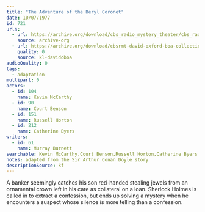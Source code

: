```yaml
---
title: "The Adventure of the Beryl Coronet"
date: 10/07/1977
id: 721
urls: 
  - url: https://archive.org/download/cbs_radio_mystery_theater/cbs_radio_mystery_theater-0701-0750.zip/cbs_radio_mystery_theater-0701-0750%2Fcbsrmt_0721_the_adventure_of_the_beryl_coronet.mp3
    source: archive-org
  - url: https://archive.org/download/cbsrmt-david-oxford-boa-collection/CBSRMT-771007-0721-The-Adventure-of-the-Beryl-Coronet-(128-48)_WBBM-JE-{BoA}.mp3
    quality: 0
    source: kl-davidoboa
audioQuality: 0
tags: 
  - adaptation
multipart: 0
actors:  
  - id: 104
    name: Kevin McCarthy  
  - id: 90
    name: Court Benson  
  - id: 151
    name: Russell Horton  
  - id: 212
    name: Catherine Byers
writers:  
  - id: 61
    name: Murray Burnett
searchable: Kevin McCarthy,Court Benson,Russell Horton,Catherine Byers Murray Burnett
notes: adapted from the Sir Arthur Conan Doyle story
descriptionSource: kf
---
```

A banker seemingly catches his son red-handed stealing jewels from an ornamental crown left in his care as collateral on a loan. Sherlock Holmes is called in to extract a confession, but ends up solving a mystery when he encounters a suspect whose silence is more telling than a confession.